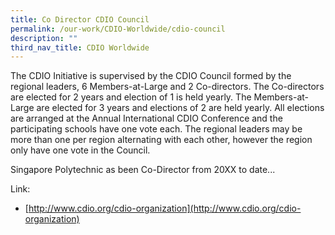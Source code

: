 ```yaml
---
title: Co Director CDIO Council
permalink: /our-work/CDIO-Worldwide/cdio-council
description: ""
third_nav_title: CDIO Worldwide
---
```

The CDIO Initiative is supervised by the CDIO Council formed by the regional leaders, 6 Members-at-Large and 2 Co-directors. The Co-directors are elected for 2 years and election of 1 is held yearly. The Members-at-Large are elected for 3 years and elections of 2 are held yearly. All elections are arranged at the Annual International CDIO Conference and the participating schools have one vote each. The regional leaders may be more than one per region alternating with each other, however the region only have one vote in the Council.

Singapore Polytechnic as been Co-Director from 20XX to date...

Link:

*  [http://www.cdio.org/cdio-organization](http://www.cdio.org/cdio-organization)